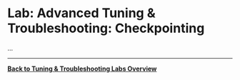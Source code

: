 # Lab: Advanced Tuning & Troubleshooting: Checkpointing

...

-----

[**Back to Tuning & Troubleshooting Labs Overview**](../README.md)
